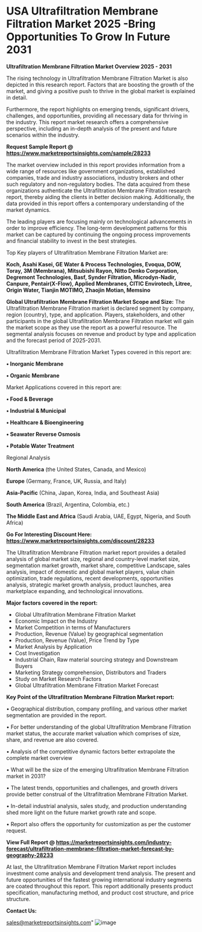 # USA Ultrafiltration Membrane Filtration Market 2025 -Bring Opportunities To Grow In Future 2031

<Strong> Ultrafiltration Membrane Filtration Market Overview 2025 - 2031</strong>

The rising technology in Ultrafiltration Membrane Filtration Market is also depicted in this research report. Factors that are boosting the growth of the market, and giving a positive push to thrive in the global market is explained in detail.

Furthermore, the report highlights on emerging trends, significant drivers, challenges, and opportunities, providing all necessary data for thriving in the industry. This report market research offers a comprehensive perspective, including an in-depth analysis of the present and future scenarios within the industry.

<strong>Request Sample Report @ <a href=https://www.marketreportsinsights.com/sample/28233>https://www.marketreportsinsights.com/sample/28233</a></strong>

The market overview included in this report provides information from a wide range of resources like government organizations, established companies, trade and industry associations, industry brokers and other such regulatory and non-regulatory bodies. The data acquired from these organizations authenticate the Ultrafiltration Membrane Filtration research report, thereby aiding the clients in better decision making. Additionally, the data provided in this report offers a contemporary understanding of the market dynamics.

The leading players are focusing mainly on technological advancements in order to improve efficiency. The long-term development patterns for this market can be captured by continuing the ongoing process improvements and financial stability to invest in the best strategies.

Top Key players of Ultrafiltration Membrane Filtration Market are:

<strong>Koch, Asahi Kasei, GE Water & Process Technologies, Evoqua, DOW, Toray, 3M (Membrana), Mitsubishi Rayon, Nitto Denko Corporation, Degremont Technologies, Basf, Synder Filtration, Microdyn-Nadir, Canpure, Pentair(X-Flow), Applied Membranes, CITIC Envirotech, Litree, Origin Water, Tianjin MOTIMO, Zhaojin Motian, Memsino</strong>

<strong><b>Global Ultrafiltration Membrane Filtration Market Scope and Size:</b></strong>
The Ultrafiltration Membrane Filtration market is declared segment by company, region (country), type, and application. Players, stakeholders, and other participants in the global Ultrafiltration Membrane Filtration market will gain the market scope as they use the report as a powerful resource. The segmental analysis focuses on revenue and product by type and application and the forecast period of 2025-2031.

Ultrafiltration Membrane Filtration Market Types covered in this report are:

<strong>• Inorganic Membrane

• Organic Membrane</strong>

Market Applications covered in this report are:

<strong>• Food & Beverage

• Industrial & Municipal

• Healthcare & Bioengineering

• Seawater Reverse Osmosis

• Potable Water Treatment</strong> 

Regional Analysis

<strong>North America</strong> (the United States, Canada, and Mexico)

<strong>Europe</strong> (Germany, France, UK, Russia, and Italy)

<strong>Asia-Pacific</strong> (China, Japan, Korea, India, and Southeast Asia)

<strong>South America</strong> (Brazil, Argentina, Colombia, etc.)

<strong>The Middle East and Africa</strong> (Saudi Arabia, UAE, Egypt, Nigeria, and South Africa)

<strong>Go For Interesting Discount Here: <a href=https://www.marketreportsinsights.com/discount/28233>https://www.marketreportsinsights.com/discount/28233</a></strong>

The Ultrafiltration Membrane Filtration market report provides a detailed analysis of global market size, regional and country-level market size, segmentation market growth, market share, competitive Landscape, sales analysis, impact of domestic and global market players, value chain optimization, trade regulations, recent developments, opportunities analysis, strategic market growth analysis, product launches, area marketplace expanding, and technological innovations.

<strong><b>Major factors covered in the report:</b></strong>
<ul>
  <li>Global Ultrafiltration Membrane Filtration Market </li>
  <li>Economic Impact on the Industry</li>
  <li>Market Competition in terms of Manufacturers</li>
  <li>Production, Revenue (Value) by geographical segmentation</li>
  <li>Production, Revenue (Value), Price Trend by Type</li>
  <li>Market Analysis by Application</li>
  <li>Cost Investigation</li>
  <li>Industrial Chain, Raw material sourcing strategy and Downstream Buyers</li>
  <li>Marketing Strategy comprehension, Distributors and Traders</li>
  <li>Study on Market Research Factors</li>
  <li>Global Ultrafiltration Membrane Filtration Market Forecast</li>
</ul>

<strong><b>Key Point of the Ultrafiltration Membrane Filtration Market report:</b></strong>

• Geographical distribution, company profiling, and various other market segmentation are provided in the report.

• For better understanding of the global Ultrafiltration Membrane Filtration market status, the accurate market valuation which comprises of size, share, and revenue are also covered.

• Analysis of the competitive dynamic factors better extrapolate the complete market overview

• What will be the size of the emerging Ultrafiltration Membrane Filtration market in 2031?

• The latest trends, opportunities and challenges, and growth drivers provide better construal of the Ultrafiltration Membrane Filtration Market.

• In-detail industrial analysis, sales study, and production understanding shed more light on the future market growth rate and scope.

• Report also offers the opportunity for customization as per the customer request.

<strong><b>View Full Report @ <a href=https://marketreportsinsights.com/industry-forecast/ultrafiltration-membrane-filtration-market-forecast-by-geography-28233>https://marketreportsinsights.com/industry-forecast/ultrafiltration-membrane-filtration-market-forecast-by-geography-28233</a></b></strong>


At last, the Ultrafiltration Membrane Filtration Market report includes investment come analysis and development trend analysis. The present and future opportunities of the fastest growing international industry segments are coated throughout this report. This report additionally presents product specification, manufacturing method, and product cost structure, and price structure.

<strong>Contact Us:</strong>

sales@marketreportsinsights.com"
![image](https://github.com/user-attachments/assets/c8e65d22-44d3-4046-ad72-518e04d57d5d)
